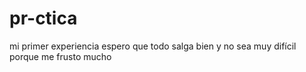 # pr-ctica
mi primer experiencia
espero que todo salga bien y no sea muy difícil porque me frusto mucho
